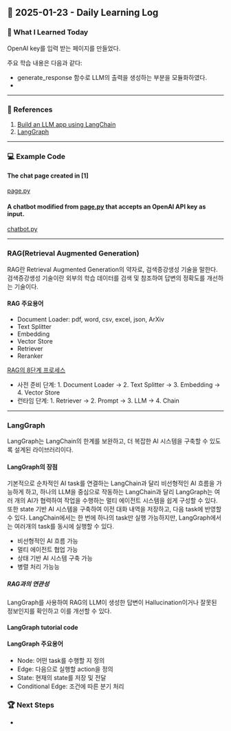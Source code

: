 ## 📅 2025-01-23 - Daily Learning Log

### 📝 What I Learned Today
OpenAI key를 입력 받는 페이지를 만들었다. 


주요 학습 내용은 다음과 같다:
- generate_response 함수로 LLM의 출력을 생성하는 부분을 모듈화하였다.
- 

---

### 🔗 References
1. [Build an LLM app using LangChain](https://docs.streamlit.io/develop/tutorials/llms/llm-quickstart)
2. [LangGraph](https://wikidocs.net/233785)

---

### 💻 Example Code 
#### The chat page created in [1]
[page.py](./page.py)

#### A chatbot modified from [page.py](./page.py) that accepts an OpenAI API key as input.
[chatbot.py](./chatbot.py)

---

### RAG(Retrieval Augmented Generation)

RAG란 Retrieval Augmented Generation의 약자로, 검색증강생성 기술을 말한다. 
검색증강생성 기술이란 외부의 학습 데이터를 검색 및 참조하여 답변의 정확도를 개선하는 기술이다. 

#### RAG 주요용어
- Document Loader: pdf, word, csv, excel, json, ArXiv
- Text Splitter
- Embedding
- Vector Store
- Retriever
- Reranker

[RAG의 8단계 프로세스](https://wikidocs.net/233780)
- 사전 준비 단계: 1. Document Loader -> 2. Text Splitter -> 3. Embedding -> 4. Vector Store 
- 런타임 단계: 1. Retriever -> 2. Prompt -> 3. LLM -> 4. Chain

---

### LangGraph 
LangGraph는 LangChain의 한계를 보완하고, 더 복잡한 AI 시스템을 구축할 수 있도록 설계된 라이브러리이다.

#### LangGraph의 장점
기본적으로 순차적인 AI task를 연결하는 LangChain과 달리 비선형적인 AI 흐름을 가능하게 하고, 하나의 LLM을 중심으로 작동하는 LangChain과 달리 LangGraph는 여러 개의 AI가 협력하여 작업을 수행하는 멀티 에이전트 시스템을 쉽게 구성할 수 있다. 
또한 state 기반 AI 시스템을 구축하여 이전 대화 내역을 저장하고, 다음 task에 반영할 수 있다. LangChain에서는 한 번에 하나의 task만 실행 가능하지만, LangGraph에서는 여러개의 task를 동시에 실행할 수 있다.

- 비선형적인 AI 흐름 가능
- 멀티 에이전트 협업 가능
- 상태 기반 AI 시스템 구축 가능
- 병렬 처리 가능능 

##### RAG과의 연관성 
LangGraph를 사용하여 RAG의 LLM이 생성한 답변이 Hallucination이거나 잘못된 정보인지를 확인하고 이를 개선할 수 있다.

#### LangGraph tutorial code



#### LangGraph 주요용어
- Node: 어떤 task를 수행할 지 정의
- Edge: 다음으로 실행할 action을 정의
- State: 현재의 state를 저장 및 전달
- Conditional Edge: 조건에 따른 분기 처리


### 🏆 Next Steps
- 
